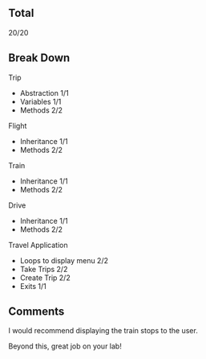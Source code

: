 ## Total

20/20

## Break Down

Trip

- Abstraction 1/1
- Variables 1/1
- Methods 2/2

Flight

- Inheritance 1/1
- Methods 2/2

Train

- Inheritance 1/1
- Methods 2/2

Drive

- Inheritance 1/1
- Methods 2/2

Travel Application

- Loops to display menu 2/2
- Take Trips 2/2
- Create Trip 2/2
- Exits 1/1

## Comments

I would recommend displaying the train stops to the user.

Beyond this, great job on your lab!
